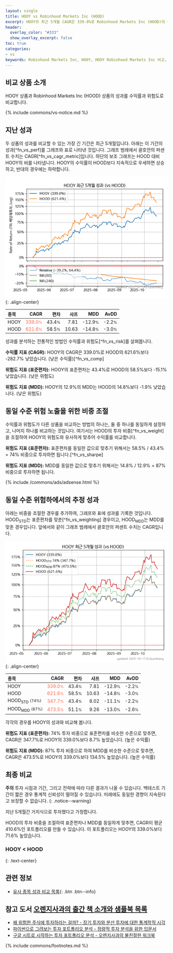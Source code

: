 ```yaml
---
layout: single
title: HOOY vs Robinhood Markets Inc (HOOD)
excerpt: HOOY의 최근 5개월 CAGR은 339.0%로 Robinhood Markets Inc (HOOD)의 621.6%보다 -282.7% 낮았습니다.
header:
  overlay_color: "#333"
  show_overlay_excerpt: false
toc: true
categories:
- vs
keywords: Robinhood Markets Inc, HOOY, HOOY Robinhood Markets Inc 비교, HOOD, HOOY HOOY 비교
---
```


## 비교 상품 소개


HOOY 상품과 Robinhood Markets Inc (HOOD) 상품의 성과를 수익률과 위험도로 비교합니다.





{% include commons/vs-notice.md %}

## 지난 성과

두 상품의 성과를 비교할 수 있는 가장 긴 기간은 최근 5개월입니다. 아래는 이 기간의 성과[^fn_vs_perf]를 그래프와 표로 나타낸 것입니다.
그래프 범례에서 괄호안의 퍼센트 수치는 CAGR[^fn_vs_cagr_metric]입니다.
하단의 보조 그래프는 HOOD 대비 HOOY의 비를 나타냅니다.
HOOY의 수익률이 HOOD보다 지속적으로 우세하면 상승하고, 반대의 경우에는 하락합니다.

![HOOY](/vs/images/hooy-vs-hood_dual.png){: .align-center}

| **종목** | **CAGR** | **편차** | **샤프** | **MDD** | **AvDD** |
| :------------ | ------: | -----------: | -------: | ------: | -------: |
| HOOY | <span style="color: tomato">339.0<small>%</small></span> | 43.4<small>%</small> | 7.81 | -12.9<small>%</small> | -2.2<small>%</small> |
| HOOD | <span style="color: tomato">621.6<small>%</small></span> | 58.5<small>%</small> | 10.63 | -14.8<small>%</small> | -3.0<small>%</small> |

<!-- more -->


성과를 분석하는 전통적인 방법인 수익률과 위험도[^fn_vs_risk]를 살펴봅니다.

**수익률 지표 (CAGR):** HOOY의 CAGR은 339.0%로 HOOD의 621.6%보다 -282.7% 낮았습니다. (낮은 수익률)[^fn_vs_comp]

**위험도 지표 (표준편차):** HOOY의 표준편차는 43.4%로 HOOD의 58.5%보다 -15.1% 낮았습니다. (낮은 위험도)

**위험도 지표 (MDD):** HOOY의 12.9%의 MDD는 HOOD의 14.8%보다 -1.9% 낮았습니다. (낮은 위험도)



## 동일 수준 위험 노출을 위한 비중 조절

수익률과 위험도가 다른 상품을 비교하는 방법의 하나는, 둘 중 하나를 동일하게 설정하고, 나머지 하나를 비교하는 것입니다.
여기서는 HOOD의 투자 비중[^fn_vs_weight]을 조절하여 HOOY의 위험도와 유사하게 맞추어 수익률를 비교합니다.

**위험도 지표 (표준편차):** 표준편차를 동일한 값으로 맞추기 위해서는 58.5% / 43.4% = 74% 비중으로 투자하면 됩니다.[^fn_vs_sharpe]

**위험도 지표 (MDD):** MDD를 동일한 값으로 맞추기 위해서는 14.8% / 12.9% = 87% 비중으로 투자하면 됩니다.


{% include /commons/ads/adsense.html %}



## 동일 수준 위험하에서의 추정 성과

아래는 비중을 조절한 경우를 추가하여, 그래프와 표에 성과를 기록한 것입니다.
HOOD<sub>STD</sub>는 표준편차를 맞춘[^fn_vs_weighting] 경우이고, HOOD<sub>MDD</sub>는 MDD를 맞춘 경우입니다.
앞에서와 같이 그래프 범례에서 괄호안의 퍼센트 수치는 CAGR입니다.


![HOOY](/vs/images/hooy-vs-hood.png){: .align-center}



| **종목** | **CAGR** | **편차** | **샤프** | **MDD** | **AvDD** |
| :------------ | ------: | -----------: | -------: | ------: | -------: |
| HOOY | <span style="color: tomato">339.0<small>%</small></span> | 43.4<small>%</small> | 7.81 | -12.9<small>%</small> | -2.2<small>%</small> |
| HOOD | <span style="color: tomato">621.6<small>%</small></span> | 58.5<small>%</small> | 10.63 | -14.8<small>%</small> | -3.0<small>%</small> |
| HOOD<sub>STD</sub> <small>(74%)</small> | <span style="color: tomato">347.7<small>%</small></span> | 43.4<small>%</small> | 8.02 | -11.1<small>%</small> | -2.2<small>%</small> |
| HOOD<sub>MDD</sub> <small>(87%)</small> | <span style="color: tomato">473.5<small>%</small></span> | 51.1<small>%</small> | 9.26 | -13.0<small>%</small> | -2.6<small>%</small> |



각각의 경우를 HOOY의 성과와 비교해 봅니다.

**위험도 지표 (표준편차):** 74% 투자 비중으로 표준편차를 비슷한 수준으로 맞추면, CAGR은 347.7%로 HOOY의 339.0%보다 8.7% 높았습니다. (높은 수익률)

**위험도 지표 (MDD):** 87% 투자 비중으로 하여 MDD를 비슷한 수준으로 맞추면, CAGR은 473.5%로 HOOY의 339.0%보다 134.5% 높았습니다. (높은 수익률)




## 최종 비교

**주의** 투자 시점과 기간, 그리고 전략에 따라 다른 결과가 나올 수 있습니다. 백테스트 기간이 짧은 경우 통계적 신뢰성이 떨어질 수 있습니다. 미래에도 동일한 경향이 지속된다고 보장할 수 없습니다.
{: .notice--warning}

지난 5개월간 거치식으로 투자했다고 가정합니다.

HOOD의 투자 비중을 조절하여 표준편차나 MDD를 동일하게 맞추면, CAGR이 평균 410.6%인 포트폴리오를 만들 수 있습니다.
이 포트폴리오는 HOOY의 339.0%보다 71.6% 높았습니다.

### HOOY &lt; HOOD
{: .text-center}


## 관련 정보

- [유사 종목 성과 비교 목록](/vs/){: .btn .btn--info}


## 참고 도서 [오렌지사과의 출간 책 소개와 샘플북 목록](https://kongdori.tistory.com/691)

- [왜 위험한 주식에 투자하라는 걸까? - 장기 투자와 분산 투자에 대한 통계학적 시각](https://kongdori.tistory.com/421)
- [파이썬으로 그려보는 투자 포트폴리오 분석  - 정량적 투자 분석을 위한 입문서](https://kongdori.tistory.com/643)
- [구글 시트로 시작하는 투자 포트폴리오 분석 - 오렌지사과의 불친절한 워크북](https://kongdori.tistory.com/449)

{% include commons/footnotes.md %}